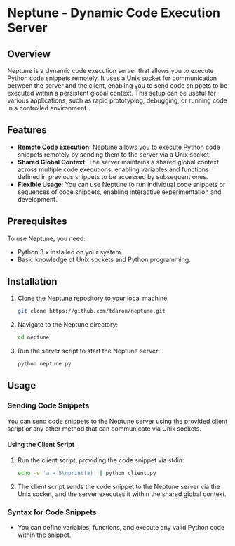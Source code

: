 # Neptune - Dynamic Code Execution Server

## Overview

Neptune is a dynamic code execution server that allows you to execute Python code snippets remotely. It uses a Unix socket for communication between the server and the client, enabling you to send code snippets to be executed within a persistent global context. This setup can be useful for various applications, such as rapid prototyping, debugging, or running code in a controlled environment.

## Features

- **Remote Code Execution**: Neptune allows you to execute Python code snippets remotely by sending them to the server via a Unix socket.
- **Shared Global Context**: The server maintains a shared global context across multiple code executions, enabling variables and functions defined in previous snippets to be accessed by subsequent ones.
- **Flexible Usage**: You can use Neptune to run individual code snippets or sequences of code snippets, enabling interactive experimentation and development.

## Prerequisites

To use Neptune, you need:

- Python 3.x installed on your system.
- Basic knowledge of Unix sockets and Python programming.

## Installation

1. Clone the Neptune repository to your local machine:

    ```bash
    git clone https://github.com/tdaron/neptune.git
    ```

2. Navigate to the Neptune directory:

    ```bash
    cd neptune
    ```

3. Run the server script to start the Neptune server:

    ```bash
    python neptune.py
    ```

## Usage

### Sending Code Snippets

You can send code snippets to the Neptune server using the provided client script or any other method that can communicate via Unix sockets.

#### Using the Client Script

1. Run the client script, providing the code snippet via stdin:

    ```bash
    echo -e 'a = 5\nprint(a)' | python client.py
    ```

2. The client script sends the code snippet to the Neptune server via the Unix socket, and the server executes it within the shared global context.

### Syntax for Code Snippets

- You can define variables, functions, and execute any valid Python code within the snippet.

